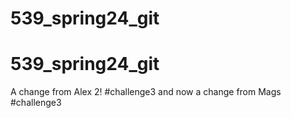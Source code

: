 # 539_spring24_git
# 539_spring24_git
A change from Alex 2! #challenge3
and now a change from Mags #challenge3
